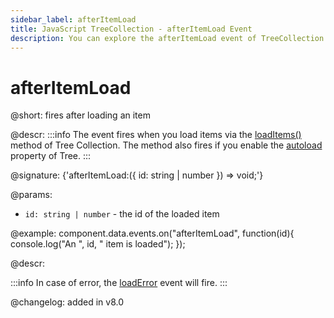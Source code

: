 ```yaml
---
sidebar_label: afterItemLoad
title: JavaScript TreeCollection - afterItemLoad Event 
description: You can explore the afterItemLoad event of TreeCollection in the documentation of the DHTMLX JavaScript UI library. Browse developer guides and API reference, try out code examples and live demos, and download a free 30-day evaluation version of DHTMLX Suite.
---
```


# afterItemLoad

@short: fires after loading an item

@descr:
:::info
The event fires when you load items via the <a href="../treecollection_loaditems_method/">loadItems()</a> method of Tree Collection. The method also fires if you enable the <a href="../../../tree/api/tree_autoload_config/">autoload</a> property of Tree.
:::

@signature: {'afterItemLoad:({ id: string | number }) => void;'}

@params:
- `id: string | number` - the id of the loaded item

@example:
component.data.events.on("afterItemLoad", function(id){
    console.log("An ", id, " item is loaded");
});

@descr: 

:::info
In case of error, the [loadError](tree_collection/api/treecollection_loaderror_event.md) event will fire.
:::

@changelog: added in v8.0
